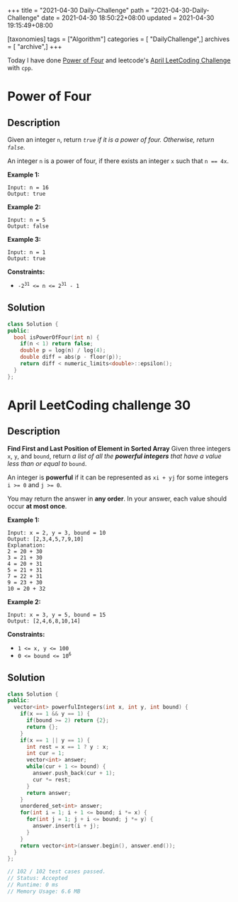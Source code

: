 +++
title = "2021-04-30 Daily-Challenge"
path = "2021-04-30-Daily-Challenge"
date = 2021-04-30 18:50:22+08:00
updated = 2021-04-30 19:15:49+08:00

[taxonomies]
tags = ["Algorithm"]
categories = [ "DailyChallenge",]
archives = [ "archive",]
+++

Today I have done [Power of Four](https://leetcode.com/problems/power-of-four/) and leetcode's [April LeetCoding Challenge](https://leetcode.com/explore/challenge/card/april-leetcoding-challenge-2021/596/week-4-april-22nd-april-28th/3723/) with `cpp`.

<!-- more -->

# Power of Four

## Description

Given an integer `n`, return *`true` if it is a power of four. Otherwise, return `false`*.

An integer `n` is a power of four, if there exists an integer `x` such that `n == 4x`.

 

**Example 1:**

```
Input: n = 16
Output: true
```

**Example 2:**

```
Input: n = 5
Output: false
```

**Example 3:**

```
Input: n = 1
Output: true
```

 

**Constraints:**

- <code>-2<sup>31</sup> <= n <= 2<sup>31</sup> - 1</code>

## Solution

``` cpp
class Solution {
public:
  bool isPowerOfFour(int n) {
    if(n < 1) return false;
    double p = log(n) / log(4);
    double diff = abs(p - floor(p));
    return diff < numeric_limits<double>::epsilon();  
  }
};
```

# April LeetCoding challenge 30

## Description

**Find First and Last Position of Element in Sorted Array**
Given three integers `x`, `y`, and `bound`, return *a list of all the **powerful integers** that have a value less than or equal to* `bound`.

An integer is **powerful** if it can be represented as `xi + yj` for some integers `i >= 0` and `j >= 0`.

You may return the answer in **any order**. In your answer, each value should occur **at most once**.

 

**Example 1:**

```
Input: x = 2, y = 3, bound = 10
Output: [2,3,4,5,7,9,10]
Explanation:
2 = 20 + 30
3 = 21 + 30
4 = 20 + 31
5 = 21 + 31
7 = 22 + 31
9 = 23 + 30
10 = 20 + 32
```

**Example 2:**

```
Input: x = 3, y = 5, bound = 15
Output: [2,4,6,8,10,14]
```

 

**Constraints:**

- `1 <= x, y <= 100`
- <code>0 <= bound <= 10<sup>6</sup></code>

## Solution

``` cpp
class Solution {
public:
  vector<int> powerfulIntegers(int x, int y, int bound) {
    if(x == 1 && y == 1) {
      if(bound >= 2) return {2};
      return {};
    }
    if(x == 1 || y == 1) {
      int rest = x == 1 ? y : x;
      int cur = 1;
      vector<int> answer;
      while(cur + 1 <= bound) {
        answer.push_back(cur + 1);
        cur *= rest;
      }
      return answer;
    }
    unordered_set<int> answer;
    for(int i = 1; i + 1 <= bound; i *= x) {
      for(int j = 1; j + i <= bound; j *= y) {
        answer.insert(i + j);
      }
    }
    return vector<int>(answer.begin(), answer.end()); 
  }
};

// 102 / 102 test cases passed.
// Status: Accepted
// Runtime: 0 ms
// Memory Usage: 6.6 MB
```
